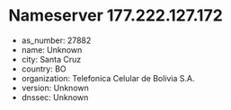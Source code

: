 # Nameserver 177.222.127.172

* as_number: 27882
* name: Unknown
* city: Santa Cruz
* country: BO
* organization: Telefonica Celular de Bolivia S.A.
* version: Unknown
* dnssec: Unknown
